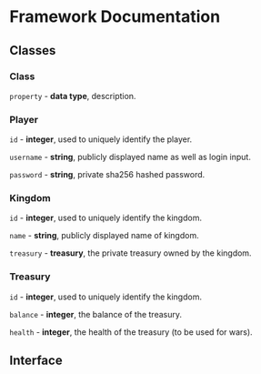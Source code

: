 # Framework Documentation
## Classes
### Class
`property` - **data type**, description.
### Player
`id` - **integer**, used to uniquely identify the player.

`username` - **string**, publicly displayed name as well as login input.

`password` - **string**, private sha256 hashed password.
### Kingdom
`id` - **integer**, used to uniquely identify the kingdom.

`name` - **string**, publicly displayed name of kingdom.

`treasury` - **treasury**, the private treasury owned by the kingdom.
### Treasury
`id` - **integer**, used to uniquely identify the kingdom.

`balance` - **integer**, the balance of the treasury.

`health` - **integer**, the health of the treasury (to be used for wars).
## Interface
